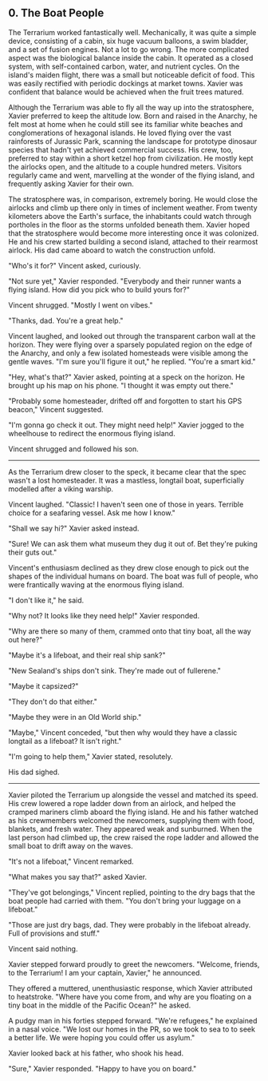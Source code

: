 ## 0. The Boat People

The Terrarium worked fantastically well. Mechanically, it was quite a simple device, consisting of a cabin, six huge vacuum balloons, a swim bladder, and a set of fusion engines. Not a lot to go wrong. The more complicated aspect was the biological balance inside the cabin. It operated as a closed system, with self-contained carbon, water, and nutrient cycles. On the island's maiden flight, there was a small but noticeable deficit of food. This was easily rectified with periodic dockings at market towns. Xavier was confident that balance would be achieved when the fruit trees matured.

Although the Terrarium was able to fly all the way up into the stratosphere, Xavier preferred to keep the altitude low. Born and raised in the Anarchy, he felt most at home when he could still see its familiar white beaches and conglomerations of hexagonal islands. He loved flying over the vast rainforests of Jurassic Park, scanning the landscape for prototype dinosaur species that hadn't yet achieved commercial success. His crew, too, preferred to stay within a short ketzel hop from civilization. He mostly kept the airlocks open, and the altitude to a couple hundred meters. Visitors regularly came and went, marvelling at the wonder of the flying island, and frequently asking Xavier for their own.

The stratosphere was, in comparison, extremely boring. He would close the airlocks and climb up there only in times of inclement weather. From twenty kilometers above the Earth's surface, the inhabitants could watch through portholes in the floor as the storms unfolded beneath them. Xavier hoped that the stratosphere would become more interesting once it was colonized. He and his crew started building a second island, attached to their rearmost airlock. His dad came aboard to watch the construction unfold.

"Who's it for?" Vincent asked, curiously.

"Not sure yet," Xavier responded. "Everybody and their runner wants a flying island. How did you pick who to build yours for?"

Vincent shrugged. "Mostly I went on vibes."

"Thanks, dad. You're a great help."

Vincent laughed, and looked out through the transparent carbon wall at the horizon. They were flying over a sparsely populated region on the edge of the Anarchy, and only a few isolated homesteads were visible among the gentle waves. "I'm sure you'll figure it out," he replied. "You're a smart kid."

"Hey, what's that?" Xavier asked, pointing at a speck on the horizon. He brought up his map on his phone. "I thought it was empty out there."

"Probably some homesteader, drifted off and forgotten to start his GPS beacon," Vincent suggested.

"I'm gonna go check it out. They might need help!" Xavier jogged to the wheelhouse to redirect the enormous flying island.

Vincent shrugged and followed his son.

******

As the Terrarium drew closer to the speck, it became clear that the spec wasn't a lost homesteader. It was a mastless, longtail boat, superficially modelled after a viking warship.

Vincent laughed. "Classic! I haven't seen one of those in years. Terrible choice for a seafaring vessel. Ask me how I know."

"Shall we say hi?" Xavier asked instead.

"Sure! We can ask them what museum they dug it out of. Bet they're puking their guts out."

Vincent's enthusiasm declined as they drew close enough to pick out the shapes of the individual humans on board. The boat was full of people, who were frantically waving at the enormous flying island.

"I don't like it," he said.

"Why not? It looks like they need help!" Xavier responded.

"Why are there so many of them, crammed onto that tiny boat, all the way out here?"

"Maybe it's a lifeboat, and their real ship sank?"

"New Sealand's ships don't sink. They're made out of fullerene."

"Maybe it capsized?"

"They don't do that either."

"Maybe they were in an Old World ship."

"Maybe," Vincent conceded, "but then why would they have a classic longtail as a lifeboat? It isn't right."

"I'm going to help them," Xavier stated, resolutely.

His dad sighed.

---

Xavier piloted the Terrarium up alongside the vessel and matched its speed. His crew lowered a rope ladder down from an airlock, and helped the cramped mariners climb aboard the flying island. He and his father watched as his crewmembers welcomed the newcomers, supplying them with food, blankets, and fresh water. They appeared weak and sunburned. When the last person had climbed up, the crew raised the rope ladder and allowed the small boat to drift away on the waves.

"It's not a lifeboat," Vincent remarked.

"What makes you say that?" asked Xavier.

"They've got belongings," Vincent replied, pointing to the dry bags that the boat people had carried with them. "You don't bring your luggage on a lifeboat."

"Those are just dry bags, dad. They were probably in the lifeboat already. Full of provisions and stuff."

Vincent said nothing.

Xavier stepped forward proudly to greet the newcomers. "Welcome, friends, to the Terrarium! I am your captain, Xavier," he announced.

They offered a muttered, unenthusiastic response, which Xavier attributed to heatstroke. "Where have you come from, and why are you floating on a tiny boat in the middle of the Pacific Ocean?" he asked.

A pudgy man in his forties stepped forward. "We're refugees," he explained in a nasal voice. "We lost our homes in the PR, so we took to sea to to seek a better life. We were hoping you could offer us asylum."

Xavier looked back at his father, who shook his head.

"Sure," Xavier responded. "Happy to have you on board."
